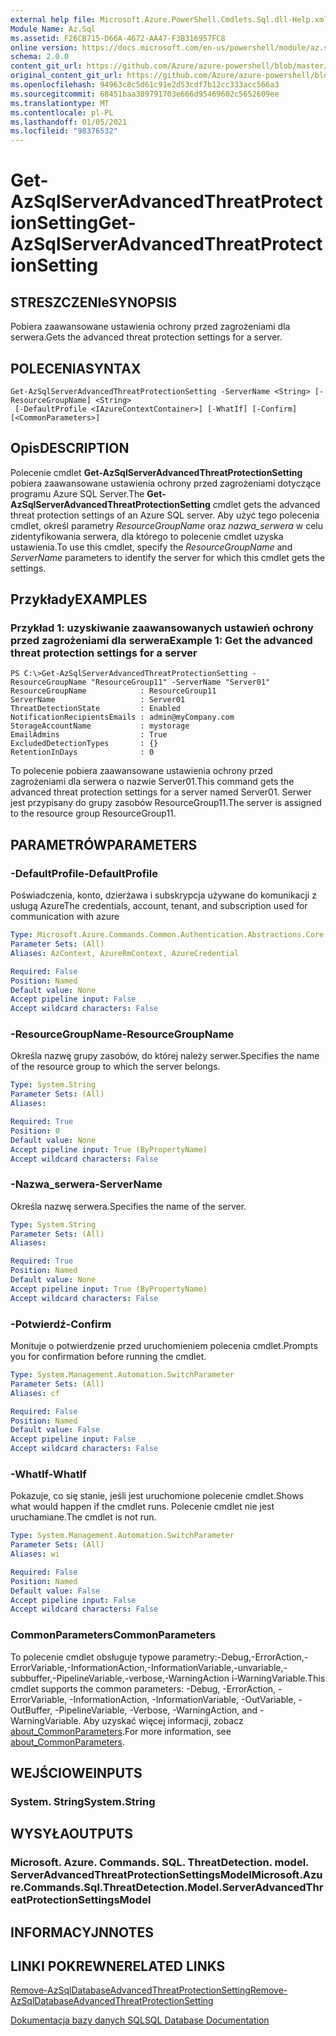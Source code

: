 ```yaml
---
external help file: Microsoft.Azure.PowerShell.Cmdlets.Sql.dll-Help.xml
Module Name: Az.Sql
ms.assetid: F26CB715-D66A-4672-AA47-F3B316957FC8
online version: https://docs.microsoft.com/en-us/powershell/module/az.sql/get-azsqlserverAdvancedThreatProtectionSetting
schema: 2.0.0
content_git_url: https://github.com/Azure/azure-powershell/blob/master/src/Sql/Sql/help/Get-AzSqlServerAdvancedThreatProtectionSetting.md
original_content_git_url: https://github.com/Azure/azure-powershell/blob/master/src/Sql/Sql/help/Get-AzSqlServerAdvancedThreatProtectionSetting.md
ms.openlocfilehash: 94963c8c5d61c91e2d53cdf7b12cc333acc566a3
ms.sourcegitcommit: 68451baa389791703e666d95469602c5652609ee
ms.translationtype: MT
ms.contentlocale: pl-PL
ms.lasthandoff: 01/05/2021
ms.locfileid: "98376532"
---
```

# <span data-ttu-id="cc4ab-101">Get-AzSqlServerAdvancedThreatProtectionSetting</span><span class="sxs-lookup"><span data-stu-id="cc4ab-101">Get-AzSqlServerAdvancedThreatProtectionSetting</span></span>

## <span data-ttu-id="cc4ab-102">STRESZCZENIe</span><span class="sxs-lookup"><span data-stu-id="cc4ab-102">SYNOPSIS</span></span>
<span data-ttu-id="cc4ab-103">Pobiera zaawansowane ustawienia ochrony przed zagrożeniami dla serwera.</span><span class="sxs-lookup"><span data-stu-id="cc4ab-103">Gets the advanced threat protection settings for a server.</span></span>

## <span data-ttu-id="cc4ab-104">POLECENIA</span><span class="sxs-lookup"><span data-stu-id="cc4ab-104">SYNTAX</span></span>

```
Get-AzSqlServerAdvancedThreatProtectionSetting -ServerName <String> [-ResourceGroupName] <String>
 [-DefaultProfile <IAzureContextContainer>] [-WhatIf] [-Confirm] [<CommonParameters>]
```

## <span data-ttu-id="cc4ab-105">Opis</span><span class="sxs-lookup"><span data-stu-id="cc4ab-105">DESCRIPTION</span></span>
<span data-ttu-id="cc4ab-106">Polecenie cmdlet **Get-AzSqlServerAdvancedThreatProtectionSetting** pobiera zaawansowane ustawienia ochrony przed zagrożeniami dotyczące programu Azure SQL Server.</span><span class="sxs-lookup"><span data-stu-id="cc4ab-106">The **Get-AzSqlServerAdvancedThreatProtectionSetting** cmdlet gets the advanced threat protection settings of an Azure SQL server.</span></span>
<span data-ttu-id="cc4ab-107">Aby użyć tego polecenia cmdlet, określ parametry *ResourceGroupName* oraz *nazwa_serwera* w celu zidentyfikowania serwera, dla którego to polecenie cmdlet uzyska ustawienia.</span><span class="sxs-lookup"><span data-stu-id="cc4ab-107">To use this cmdlet, specify the *ResourceGroupName* and *ServerName* parameters to identify the server for which this cmdlet gets the settings.</span></span>

## <span data-ttu-id="cc4ab-108">Przykłady</span><span class="sxs-lookup"><span data-stu-id="cc4ab-108">EXAMPLES</span></span>

### <span data-ttu-id="cc4ab-109">Przykład 1: uzyskiwanie zaawansowanych ustawień ochrony przed zagrożeniami dla serwera</span><span class="sxs-lookup"><span data-stu-id="cc4ab-109">Example 1: Get the advanced threat protection settings for a server</span></span>
```
PS C:\>Get-AzSqlServerAdvancedThreatProtectionSetting -ResourceGroupName "ResourceGroup11" -ServerName "Server01"
ResourceGroupName            : ResourceGroup11
ServerName                   : Server01
ThreatDetectionState         : Enabled
NotificationRecipientsEmails : admin@myCompany.com
StorageAccountName           : mystorage
EmailAdmins                  : True
ExcludedDetectionTypes       : {}
RetentionInDays              : 0
```

<span data-ttu-id="cc4ab-110">To polecenie pobiera zaawansowane ustawienia ochrony przed zagrożeniami dla serwera o nazwie Server01.</span><span class="sxs-lookup"><span data-stu-id="cc4ab-110">This command gets the advanced threat protection settings for a server named Server01.</span></span>
<span data-ttu-id="cc4ab-111">Serwer jest przypisany do grupy zasobów ResourceGroup11.</span><span class="sxs-lookup"><span data-stu-id="cc4ab-111">The server is assigned to the resource group ResourceGroup11.</span></span>

## <span data-ttu-id="cc4ab-112">PARAMETRÓW</span><span class="sxs-lookup"><span data-stu-id="cc4ab-112">PARAMETERS</span></span>

### <span data-ttu-id="cc4ab-113">-DefaultProfile</span><span class="sxs-lookup"><span data-stu-id="cc4ab-113">-DefaultProfile</span></span>
<span data-ttu-id="cc4ab-114">Poświadczenia, konto, dzierżawa i subskrypcja używane do komunikacji z usługą Azure</span><span class="sxs-lookup"><span data-stu-id="cc4ab-114">The credentials, account, tenant, and subscription used for communication with azure</span></span>

```yaml
Type: Microsoft.Azure.Commands.Common.Authentication.Abstractions.Core.IAzureContextContainer
Parameter Sets: (All)
Aliases: AzContext, AzureRmContext, AzureCredential

Required: False
Position: Named
Default value: None
Accept pipeline input: False
Accept wildcard characters: False
```

### <span data-ttu-id="cc4ab-115">-ResourceGroupName</span><span class="sxs-lookup"><span data-stu-id="cc4ab-115">-ResourceGroupName</span></span>
<span data-ttu-id="cc4ab-116">Określa nazwę grupy zasobów, do której należy serwer.</span><span class="sxs-lookup"><span data-stu-id="cc4ab-116">Specifies the name of the resource group to which the server belongs.</span></span>

```yaml
Type: System.String
Parameter Sets: (All)
Aliases:

Required: True
Position: 0
Default value: None
Accept pipeline input: True (ByPropertyName)
Accept wildcard characters: False
```

### <span data-ttu-id="cc4ab-117">-Nazwa_serwera</span><span class="sxs-lookup"><span data-stu-id="cc4ab-117">-ServerName</span></span>
<span data-ttu-id="cc4ab-118">Określa nazwę serwera.</span><span class="sxs-lookup"><span data-stu-id="cc4ab-118">Specifies the name of the server.</span></span>

```yaml
Type: System.String
Parameter Sets: (All)
Aliases:

Required: True
Position: Named
Default value: None
Accept pipeline input: True (ByPropertyName)
Accept wildcard characters: False
```

### <span data-ttu-id="cc4ab-119">-Potwierdź</span><span class="sxs-lookup"><span data-stu-id="cc4ab-119">-Confirm</span></span>
<span data-ttu-id="cc4ab-120">Monituje o potwierdzenie przed uruchomieniem polecenia cmdlet.</span><span class="sxs-lookup"><span data-stu-id="cc4ab-120">Prompts you for confirmation before running the cmdlet.</span></span>

```yaml
Type: System.Management.Automation.SwitchParameter
Parameter Sets: (All)
Aliases: cf

Required: False
Position: Named
Default value: False
Accept pipeline input: False
Accept wildcard characters: False
```

### <span data-ttu-id="cc4ab-121">-WhatIf</span><span class="sxs-lookup"><span data-stu-id="cc4ab-121">-WhatIf</span></span>
<span data-ttu-id="cc4ab-122">Pokazuje, co się stanie, jeśli jest uruchomione polecenie cmdlet.</span><span class="sxs-lookup"><span data-stu-id="cc4ab-122">Shows what would happen if the cmdlet runs.</span></span>
<span data-ttu-id="cc4ab-123">Polecenie cmdlet nie jest uruchamiane.</span><span class="sxs-lookup"><span data-stu-id="cc4ab-123">The cmdlet is not run.</span></span>

```yaml
Type: System.Management.Automation.SwitchParameter
Parameter Sets: (All)
Aliases: wi

Required: False
Position: Named
Default value: False
Accept pipeline input: False
Accept wildcard characters: False
```

### <span data-ttu-id="cc4ab-124">CommonParameters</span><span class="sxs-lookup"><span data-stu-id="cc4ab-124">CommonParameters</span></span>
<span data-ttu-id="cc4ab-125">To polecenie cmdlet obsługuje typowe parametry:-Debug,-ErrorAction,-ErrorVariable,-InformationAction,-InformationVariable,-unvariable,-subbuffer,-PipelineVariable,-verbose,-WarningAction i-WarningVariable.</span><span class="sxs-lookup"><span data-stu-id="cc4ab-125">This cmdlet supports the common parameters: -Debug, -ErrorAction, -ErrorVariable, -InformationAction, -InformationVariable, -OutVariable, -OutBuffer, -PipelineVariable, -Verbose, -WarningAction, and -WarningVariable.</span></span> <span data-ttu-id="cc4ab-126">Aby uzyskać więcej informacji, zobacz [about_CommonParameters](http://go.microsoft.com/fwlink/?LinkID=113216).</span><span class="sxs-lookup"><span data-stu-id="cc4ab-126">For more information, see [about_CommonParameters](http://go.microsoft.com/fwlink/?LinkID=113216).</span></span>

## <span data-ttu-id="cc4ab-127">WEJŚCIOWE</span><span class="sxs-lookup"><span data-stu-id="cc4ab-127">INPUTS</span></span>

### <span data-ttu-id="cc4ab-128">System. String</span><span class="sxs-lookup"><span data-stu-id="cc4ab-128">System.String</span></span>

## <span data-ttu-id="cc4ab-129">WYSYŁA</span><span class="sxs-lookup"><span data-stu-id="cc4ab-129">OUTPUTS</span></span>

### <span data-ttu-id="cc4ab-130">Microsoft. Azure. Commands. SQL. ThreatDetection. model. ServerAdvancedThreatProtectionSettingsModel</span><span class="sxs-lookup"><span data-stu-id="cc4ab-130">Microsoft.Azure.Commands.Sql.ThreatDetection.Model.ServerAdvancedThreatProtectionSettingsModel</span></span>

## <span data-ttu-id="cc4ab-131">INFORMACYJN</span><span class="sxs-lookup"><span data-stu-id="cc4ab-131">NOTES</span></span>

## <span data-ttu-id="cc4ab-132">LINKI POKREWNE</span><span class="sxs-lookup"><span data-stu-id="cc4ab-132">RELATED LINKS</span></span>

[<span data-ttu-id="cc4ab-133">Remove-AzSqlDatabaseAdvancedThreatProtectionSetting</span><span class="sxs-lookup"><span data-stu-id="cc4ab-133">Remove-AzSqlDatabaseAdvancedThreatProtectionSetting</span></span>](./Remove-AzSqlDatabaseAdvancedThreatProtectionSetting.md)

[<span data-ttu-id="cc4ab-134">Dokumentacja bazy danych SQL</span><span class="sxs-lookup"><span data-stu-id="cc4ab-134">SQL Database Documentation</span></span>](https://docs.microsoft.com/azure/sql-database/)


